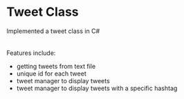 # Tweet Class

Implemented a tweet class in C#
<br />
<br />
<br />
Features include:
- getting tweets from text file
- unique id for each tweet
- tweet manager to display tweets
- tweet manager to display tweets with a specific hashtag
